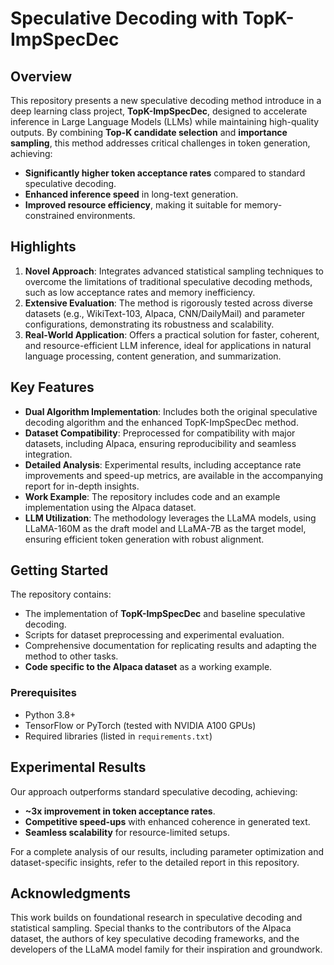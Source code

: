 
# Speculative Decoding with TopK-ImpSpecDec

## Overview

This repository presents a new speculative decoding method introduce in a deep learning class project, **TopK-ImpSpecDec**, designed to accelerate inference in Large Language Models (LLMs) while maintaining high-quality outputs. By combining **Top-K candidate selection** and **importance sampling**, this method addresses critical challenges in token generation, achieving:

- **Significantly higher token acceptance rates** compared to standard speculative decoding.
- **Enhanced inference speed** in long-text generation.
- **Improved resource efficiency**, making it suitable for memory-constrained environments.

## Highlights

1. **Novel Approach**: Integrates advanced statistical sampling techniques to overcome the limitations of traditional speculative decoding methods, such as low acceptance rates and memory inefficiency.
2. **Extensive Evaluation**: The method is rigorously tested across diverse datasets (e.g., WikiText-103, Alpaca, CNN/DailyMail) and parameter configurations, demonstrating its robustness and scalability.
3. **Real-World Application**: Offers a practical solution for faster, coherent, and resource-efficient LLM inference, ideal for applications in natural language processing, content generation, and summarization.

## Key Features

- **Dual Algorithm Implementation**: Includes both the original speculative decoding algorithm and the enhanced TopK-ImpSpecDec method.
- **Dataset Compatibility**: Preprocessed for compatibility with major datasets, including Alpaca, ensuring reproducibility and seamless integration.
- **Detailed Analysis**: Experimental results, including acceptance rate improvements and speed-up metrics, are available in the accompanying report for in-depth insights.
- **Work Example**: The repository includes code and an example implementation using the Alpaca dataset.
- **LLM Utilization**: The methodology leverages the LLaMA models, using LLaMA-160M as the draft model and LLaMA-7B as the target model, ensuring efficient token generation with robust alignment.

## Getting Started

The repository contains:

- The implementation of **TopK-ImpSpecDec** and baseline speculative decoding.
- Scripts for dataset preprocessing and experimental evaluation.
- Comprehensive documentation for replicating results and adapting the method to other tasks.
- **Code specific to the Alpaca dataset** as a working example.

### Prerequisites

- Python 3.8+
- TensorFlow or PyTorch (tested with NVIDIA A100 GPUs)
- Required libraries (listed in `requirements.txt`)

## Experimental Results

Our approach outperforms standard speculative decoding, achieving:

- **~3x improvement in token acceptance rates**.
- **Competitive speed-ups** with enhanced coherence in generated text.
- **Seamless scalability** for resource-limited setups.

For a complete analysis of our results, including parameter optimization and dataset-specific insights, refer to the detailed report in this repository.

## Acknowledgments

This work builds on foundational research in speculative decoding and statistical sampling. Special thanks to the contributors of the Alpaca dataset, the authors of key speculative decoding frameworks, and the developers of the LLaMA model family for their inspiration and groundwork.


